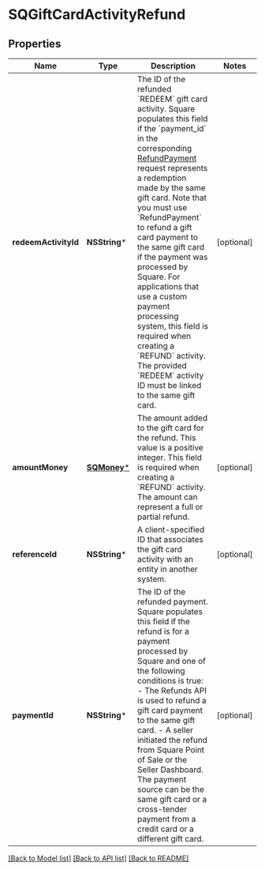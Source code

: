 # SQGiftCardActivityRefund

## Properties
Name | Type | Description | Notes
------------ | ------------- | ------------- | -------------
**redeemActivityId** | **NSString*** | The ID of the refunded &#x60;REDEEM&#x60; gift card activity. Square populates this field if the  &#x60;payment_id&#x60; in the corresponding [RefundPayment](https://developer.squareup.com/reference/square_2023-10-18/refunds-api/refund-payment) request  represents a redemption made by the same gift card. Note that you must use &#x60;RefundPayment&#x60;  to refund a gift card payment to the same gift card if the payment was processed by Square.  For applications that use a custom payment processing system, this field is required when creating a &#x60;REFUND&#x60; activity. The provided &#x60;REDEEM&#x60; activity ID must be linked to the same gift card. | [optional] 
**amountMoney** | [**SQMoney***](SQMoney.md) | The amount added to the gift card for the refund. This value is a positive integer.  This field is required when creating a &#x60;REFUND&#x60; activity. The amount can represent a full or partial refund. | [optional] 
**referenceId** | **NSString*** | A client-specified ID that associates the gift card activity with an entity in another system. | [optional] 
**paymentId** | **NSString*** | The ID of the refunded payment. Square populates this field if the refund is for a  payment processed by Square and one of the following conditions is true:  - The Refunds API is used to refund a gift card payment to the same gift card. - A seller initiated the refund from Square Point of Sale or the Seller Dashboard. The payment source can be the  same gift card or a cross-tender payment from a credit card or a different gift card. | [optional] 

[[Back to Model list]](../README.md#documentation-for-models) [[Back to API list]](../README.md#documentation-for-api-endpoints) [[Back to README]](../README.md)



